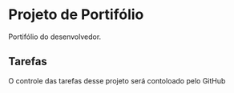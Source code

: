 # Projeto de Portifólio
Portifólio do desenvolvedor.

## Tarefas

O controle das tarefas desse projeto será contoloado pelo GitHub